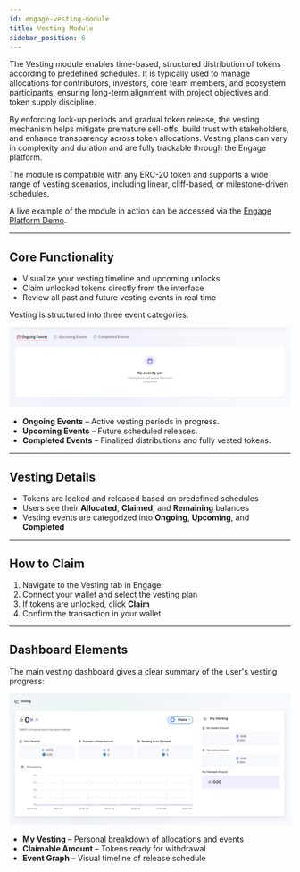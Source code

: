 ```yaml
---
id: engage-vesting-module
title: Vesting Module
sidebar_position: 6
---
```


The Vesting module enables time-based, structured distribution of tokens according to predefined schedules. It is typically used to manage allocations for contributors, investors, core team members, and ecosystem participants, ensuring long-term alignment with project objectives and token supply discipline.

By enforcing lock-up periods and gradual token release, the vesting mechanism helps mitigate premature sell-offs, build trust with stakeholders, and enhance transparency across token allocations. Vesting plans can vary in complexity and duration and are fully trackable through the Engage platform.

The module is compatible with any ERC-20 token and supports a wide range of vesting scenarios, including linear, cliff-based, or milestone-driven schedules.

A live example of the module in action can be accessed via the [Engage Platform Demo](https://sharingblock-engage.defactor.dev/vesting).

---

## Core Functionality

- Visualize your vesting timeline and upcoming unlocks
- Claim unlocked tokens directly from the interface
- Review all past and future vesting events in real time

Vesting is structured into three event categories:

![Vesting Events Tab](../../../static/img/front-end/vesting-events.png)

- **Ongoing Events** – Active vesting periods in progress.
- **Upcoming Events** – Future scheduled releases.
- **Completed Events** – Finalized distributions and fully vested tokens.

---

## Vesting Details

- Tokens are locked and released based on predefined schedules
- Users see their **Allocated**, **Claimed**, and **Remaining** balances
- Vesting events are categorized into **Ongoing**, **Upcoming**, and **Completed**

---

## How to Claim

1. Navigate to the Vesting tab in Engage
2. Connect your wallet and select the vesting plan
3. If tokens are unlocked, click **Claim**
4. Confirm the transaction in your wallet

---

## Dashboard Elements

The main vesting dashboard gives a clear summary of the user's vesting progress:

![Vesting Dashboard](../../../static/img/front-end/vesting-dashboard.png)

- **My Vesting** – Personal breakdown of allocations and events
- **Claimable Amount** – Tokens ready for withdrawal
- **Event Graph** – Visual timeline of release schedule
